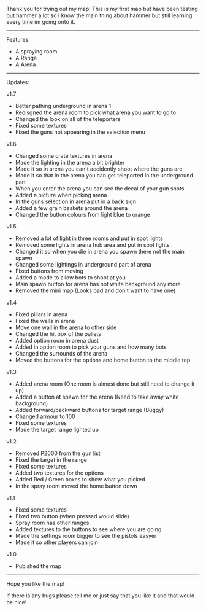 Thank you for trying out my map! This is my first map but have been testing out hammer a lot so I know the main thing about hammer but still learning every time im going onto it. 

_______________________________________________ 

Features: 

- A spraying room 
- A Range
- A Arena

_______________________________________________ 

Updates: 

v1.7

- Better pathing underground in arena 1
- Redisgned the arena room to pick what arena you want to go to
- Changed the look on all of the teleporters
- Fixed some textures
- Fixed the guns not appearing in the selection menu

v1.6

- Changed some crate textures in arena
- Made the lighting in the arena a bit brighter
- Made it so in arena you can't accidently shoot where the guns are
- Made it so that in the arena you can get teleported in the underground part
- When you enter the arena you can see the decal of your gun shots
- Added a picture when picking arena
- In the guns selection in arena put in a back sign
- Added a few grain baskets around the arena
- Changed the button colours from light blue to orange

v1.5

- Removed a lot of light in three rooms and put in spot lights
- Removed some lights in arena hub area and put in spot lights
- Changed it so when you die in arena you spawn there not the main spawn
- Changed some lightings in underground part of arena
- Fixed buttons from moving
- Added a mode to allow bots to shoot at you
- Main spawn button for arena has not white background any more
- Removed the mini map (Looks bad and don't want to have one)

v1.4

- Fixed pillars in arena
- Fixed the walls in arena
- Move one wall in the arena to other side
- Changed the hit box of the pallets
- Added option room in arena dust
- Added in option room to pick your guns and how many bots
- Changed the surrounds of the arena
- Moved the buttons for the options and home button to the middle top

v1.3 

- Added arena room (One room is almost done but still need to change it up) 
- Added a button at spawn for the arena (Need to take away white background) 
- Added forward/backward buttons for target range (Buggy) 
- Changed armour to 100 
- Fixed some textures 
- Made the target range lighted up

v1.2 

- Removed P2000 from the gun list 
- Fixed the target in the range 
- Fixed some textures 
- Added two textures for the options 
- Added Red / Green boxes to show what you picked 
- In the spray room moved the home button down 

v1.1 

- Fixed some textures 
- Fixed two button (when pressed would slide) 
- Spray room has other ranges 
- Added textures to the buttons to see where you are going 
- Made the settings room bigger to see the pistols easyer 
- Made it so other players can join 

v1.0 

- Pubished the map 

_______________________________________________ 

Hope you like the map! 

If there is any bugs please tell me or just say that you like it and that would be nice!
